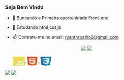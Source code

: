 ### Seja Bem Vindo


- 🔭 Buncando a Primeira oportunidade Front-end
- 🌱 Estudando html,css,js
- 📫 Contrate-me no email: ryantrabalho2@gmail.com

  <div align="center">
    <a href="https://github.com/ryanp2dev">
    <img height="150em" src="https://github-readme-stats.vercel.app/api?username=ryanp2dev&show_icons=true&theme=dracula&include_all_commits=true&count_private=true"/>
    <img height="150em" src="https://github-readme-stats.vercel.app/api/top-langs/?username=ryanp2dev&layout=compact&langs_count=7&theme=dracula"/>
  </div>

   <div style="display: inline_block;whith:200px"><br>
    <img align="center" alt="ryan-Js" height="30" width="40" src="https://raw.githubusercontent.com/devicons/devicon/master/icons/javascript/javascript-plain.svg">
    <img align="center" alt="ryan-HTML" height="30" width="40" src="https://raw.githubusercontent.com/devicons/devicon/master/icons/html5/html5-original.svg">
    <img align="center" alt="ryan-CSS" height="30" width="40" src="https://raw.githubusercontent.com/devicons/devicon/master/icons/css3/css3-original.svg">

  </div>


<div> 
  <a href="https://www.instagram.com/serdevp/" target="_blank"><img src="https://img.shields.io/badge/-Instagram-%23E4405F?style=for-the-badge&logo=instagram&logoColor=white" target="_blank"></a>
  <a href="https://www.linkedin.com/in/ryan-padilha-35096620a/" target="_blank"><img src="https://img.shields.io/badge/-LinkedIn-%230077B5?style=for-the-badge&logo=linkedin&logoColor=white" target="_blank"></a> 
 
  
 
</div>

